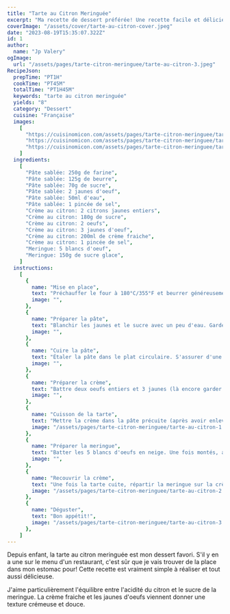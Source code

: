 ```yaml
---
title: "Tarte au Citron Meringuée"
excerpt: "Ma recette de dessert préférée! Une recette facile et délicieuse qui équilibre parfaitement les goûts et les textures."
coverImage: "/assets/cover/tarte-au-citron-cover.jpeg"
date: "2023-08-19T15:35:07.322Z"
id: 1
author:
  name: "Jp Valery"
ogImage:
  url: "/assets/pages/tarte-citron-meringuee/tarte-au-citron-3.jpeg"
RecipeJson:
  prepTime: "PT1H"
  cookTime: "PT45M"
  totalTime: "PT1H45M"
  keywords: "tarte au citron meringuée"
  yields: "8"
  category: "Dessert"
  cuisine: "Française"
  images:
    [
      "https://cuisinomicon.com/assets/pages/tarte-citron-meringuee/tarte-au-citron-1.jpeg",
      "https://cuisinomicon.com/assets/pages/tarte-citron-meringuee/tarte-au-citron-2.jpeg",
      "https://cuisinomicon.com/assets/pages/tarte-citron-meringuee/tarte-au-citron-3.jpeg",
    ]
  ingredients:
    [
      "Pâte sablée: 250g de farine",
      "Pâte sablée: 125g de beurre",
      "Pâte sablée: 70g de sucre",
      "Pâte sablée: 2 jaunes d'oeuf",
      "Pâte sablée: 50ml d'eau",
      "Pâte sablée: 1 pincée de sel",
      "Crème au citron: 2 citrons jaunes entiers",
      "Crème au citron: 180g de sucre",
      "Crème au citron: 2 oeufs",
      "Crème au citron: 3 jaunes d'oeuf",
      "Crème au citron: 200ml de crème fraiche",
      "Crème au citron: 1 pincée de sel",
      "Meringue: 5 blancs d'oeuf",
      "Meringue: 150g de sucre glace",
    ]
  instructions:
    [
      {
        name: "Mise en place",
        text: "Préchauffer le four à 180°C/355°F et beurrer généreusement un plat circulaire.",
        image: "",
      },
      {
        name: "Préparer la pâte",
        text: "Blanchir les jaunes et le sucre avec un peu d'eau. Garder les blancs pour la meringue plus tard. Couper le beurre en dés et le mélanger à la farine jusqu'à obtenir une consistance sableuse. Incorporer le mélange liquide des jaunes et du sucre. Malaxer jusqu'à obtenir une pâte homogène.",
        image: "",
      },
      {
        name: "Cuire la pâte",
        text: "Étaler la pâte dans le plat circulaire. S'assurer d'une épaisseur homogène. Recouvrir d'un papier parchemin et de pois chiches secs. Enfourner pour 10 minutes.",
        image: "",
      },
      {
        name: "Préparer la crème",
        text: "Battre deux oeufs entiers et 3 jaunes (là encore garder les blancs pour la meringue), la crème fraîche, et le sucre. Ajouter le jus et le zeste très fin des deux citrons.",
        image: "",
      },
      {
        name: "Cuisson de la tarte",
        text: "Mettre la crème dans la pâte précuite (après avoir enlevé les pois chiches et le papier parchemin). Enfourner pour 30 minutes",
        image: "/assets/pages/tarte-citron-meringuee/tarte-au-citron-1.jpeg",
      },
      {
        name: "Préparer la meringue",
        text: "Batter les 5 blancs d'oeufs en neige. Une fois montés, ajouter progressivement le sucre glace tout en continuant de batter",
        image: "",
      },
      {
        name: "Recouvrir la crème",
        text: "Une fois la tarte cuite, répartir la meringue sur la crème puis faire cuire encore 10 minutes (ou jusqu'à ce que la meringue dore légèrement)",
        image: "/assets/pages/tarte-citron-meringuee/tarte-au-citron-2.jpeg",
      },
      {
        name: "Déguster",
        text: "Bon appétit!",
        image: "/assets/pages/tarte-citron-meringuee/tarte-au-citron-3.jpeg",
      },
    ]
---
```


Depuis enfant, la tarte au citron meringuée est mon dessert favori. S'il y en a une sur le menu d'un restaurant, c'est sûr que je vais trouver de la place dans mon estomac pour! Cette recette est vraiment simple à réaliser et tout aussi délicieuse.

J'aime particulièrement l'équilibre entre l'acidité du citron et le sucre de la meringue. La crème fraiche et les jaunes d'oeufs viennent donner une texture crémeuse et douce.
